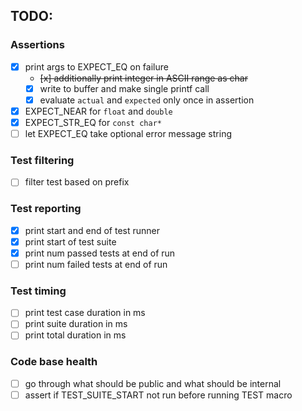 ## TODO:

### Assertions
- [x] print args to EXPECT_EQ on failure
  - ~~[x] additionally print integer in ASCII range as char~~
  - [x] write to buffer and make single printf call
  - [x] evaluate `actual` and `expected` only once in assertion
- [x] EXPECT_NEAR for `float` and `double`
- [x] EXPECT_STR_EQ for `const char*`
- [ ] let EXPECT_EQ take optional error message string

### Test filtering
- [ ] filter test based on prefix

### Test reporting
- [x] print start and end of test runner
- [x] print start of test suite
- [x] print num passed tests at end of run
- [ ] print num failed tests at end of run

### Test timing
- [ ] print test case duration in ms
- [ ] print suite duration in ms
- [ ] print total duration in ms

### Code base health
- [ ] go through what should be public and what should be internal
- [ ] assert if TEST_SUITE_START not run before running TEST macro
